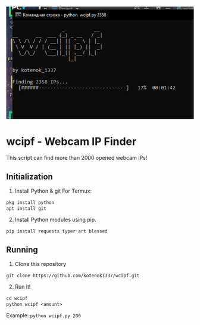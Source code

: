 ![Preview](screenshot.PNG "wcipf")

# wcipf - Webcam IP Finder
This script can find more than 2000 opened webcam IPs!

## Initialization
1. Install Python & git
For Termux:
```
pkg install python
apt install git
```

2. Install Python modules using pip.
```
pip install requests typer art blessed
```

## Running
1. Clone this repository
```
git clone https://github.com/kotenok1337/wcipf.git
```

2. Run it!
```
cd wcipf
python wcipf <amount>
```
Example: ```python wcipf.py 200```
